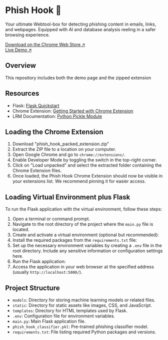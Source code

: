 # Phish Hook 🎣
Your ultimate Webtool-box for detecting phishing content in emails, links, and webpages. Equipped with AI and database analysis reeling in a safer browsing experience.

<a href="https://chromewebstore.google.com/detail/phish-hook/dnccehgmfddepoddigbbnjcjjddkieik" target="_blank">Download on the Chrome Web Store ↗</a>
<br>
<a href="https://ezipor.pythonanywhere.com/" target="_blank">Live Demo ↗</a>

## Overview
This repository includes both the demo page and the zipped extension

## Resources
- Flask: [Flask Quickstart](https://flask.palletsprojects.com/en/3.0.x/quickstart/#a-minimal-application)
- Chrome Extension: [Getting Started with Chrome Extension](https://developer.chrome.com/docs/extensions/get-started/)
- LRM Documentation: [Python Pickle Module](https://docs.python.org/3/library/pickle.html)

## Loading the Chrome Extension
1. Download "phish_hook_packed_extension.zip"
2. Extract the ZIP file to a location on your computer.
3. Open Google Chrome and go to `chrome://extensions/`.
4. Enable Developer Mode by toggling the switch in the top-right corner.
5. Click on "Load unpacked" and select the extracted folder containing the Chrome Extension files.
6. Once loaded, the Phish Hook Chrome Extension should now be visible in your extensions list. We recommend pinning it for easier access.

## Loading Virtual Environment plus Flask
To run the Flask application with the virtual environment, follow these steps:

1. Open a terminal or command prompt.
2. Navigate to the root directory of the project where the `main.py` file is located.
3. Create and activate a virtual environment (optional but recommended):
4. Install the required packages from the `requirements.txt` file:
5. Set up the necessary environment variables by creating a `.env` file in the root directory. Include any sensitive information or configuration settings here.
6. Run the Flask application:
7. Access the application in your web browser at the specified address (usually `http://localhost:5000/`).

## Project Structure
- `models`: Directory for storing machine learning models or related files.
- `static`: Directory for static assets like images, CSS, and JavaScript.
- `templates`: Directory for HTML templates used by Flask.
- `.env`: Configuration file for environment variables.
- `main.py`: Main Flask application file.
- `phish_hook_classifier.pkl`: Pre-trained phishing classifier model.
- `requirements.txt`: File listing required Python packages and versions.

